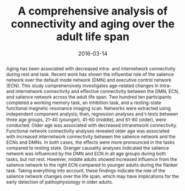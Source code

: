 ---
abstract: 'Aging has been associated with decreased intra- and internetwork connectivity during rest and task. Recent work has shown the influential role of the salience network over the default mode network (DMN) and executive control network (ECN). This study comprehensively investigates age-related changes in intra- and internetwork connectivity and effective connectivity between the DMN, ECN, and salience network across the adult life span. Two hundred ten participants completed a working memory task, an inhibition task, and a resting-state functional magnetic resonance imaging scan. Networks were extracted using independent component analysis; then, regression analyses and t-tests between three age groups, 21-40 (younger), 41-60 (middle), and 61-80 (older), were conducted. Older age was associated with decreased intranetwork connectivity. Functional network connectivity analyses revealed older age was associated with increased internetwork connectivity between the salience network and the ECNs and DMNs. In both cases, the effects were more pronounced in the tasks compared to resting state. Granger causality analyses indicated the salience network was influenced by the DMN and ECN in all age groups during both tasks, but not rest. However, middle adults showed increased influence from the salience network to the right ECN compared to younger adults during the flanker task. Taking everything into account, these findings indicate the role of the salience network changes over the life span, which may have implications for the early detection of pathophysiology in older adults.'
authors:
- Jo A. Archer
- Annie Lee
- Anqi Qiu
- Annabel-Chen
date: "2016-03-14"
doi: "10.1089/brain.2015.0345"
featured: false
projects: ["ageing"]
publication: 'Archer, J. A., Lee, A., Qiu, A., & Chen, S. H. A. (2016). A comprehensive analysis of connectivity and aging over the adult life span. Brain Connectivity, 6(2), 169-185. doi:10.1089/brain.2015.0345'
publication_short: ""
publication_types:
- "2"
publishDate: ""
# summary: 
tags:
- Ageing
- fMRI
title: 'A comprehensive analysis of connectivity and aging over the adult life span'
url_code: ""
url_dataset: ""
url_pdf: ""
url_poster: ""
url_project: ""
url_slides: ""
url_source: ""
url_video: ""
---